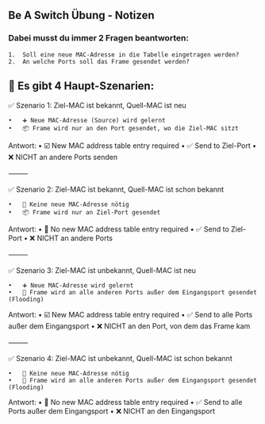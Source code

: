 ## Be A Switch Übung - Notizen

### Dabei musst du immer 2 Fragen beantworten:
	1.	Soll eine neue MAC-Adresse in die Tabelle eingetragen werden?
	2.	An welche Ports soll das Frame gesendet werden?

## 🧠 Es gibt 4 Haupt-Szenarien:

✅ Szenario 1: Ziel-MAC ist bekannt, Quell-MAC ist neu

	•	➕ Neue MAC-Adresse (Source) wird gelernt
	•	📦 Frame wird nur an den Port gesendet, wo die Ziel-MAC sitzt

Antwort:
	•	☑️ New MAC address table entry required
	•	✅ Send to Ziel-Port
	•	❌ NICHT an andere Ports senden

⸻

✅ Szenario 2: Ziel-MAC ist bekannt, Quell-MAC ist schon bekannt

	•	🚫 Keine neue MAC-Adresse nötig
	•	📦 Frame wird nur an Ziel-Port gesendet

Antwort:
	•	🔘 No new MAC address table entry required
	•	✅ Send to Ziel-Port
	•	❌ NICHT an andere Ports

⸻

✅ Szenario 3: Ziel-MAC ist unbekannt, Quell-MAC ist neu

	•	➕ Neue MAC-Adresse wird gelernt
	•	📡 Frame wird an alle anderen Ports außer dem Eingangsport gesendet (Flooding)

Antwort:
	•	☑️ New MAC address table entry required
	•	✅ Send to alle Ports außer dem Eingangsport
	•	❌ NICHT an den Port, von dem das Frame kam

⸻

✅ Szenario 4: Ziel-MAC ist unbekannt, Quell-MAC ist schon bekannt

	•	🚫 Keine neue MAC-Adresse nötig
	•	📡 Frame wird an alle anderen Ports außer dem Eingangsport gesendet (Flooding)

Antwort:
	•	🔘 No new MAC address table entry required
	•	✅ Send to alle Ports außer dem Eingangsport
	•	❌ NICHT an den Eingangsport
